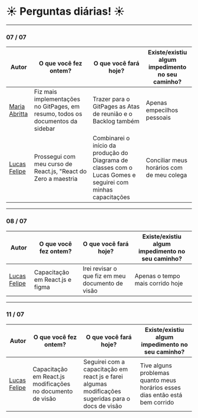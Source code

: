 # ☀️ Perguntas diárias! ☀️

-----------------------------------------------------------------------------------------------------------

<p align="center"> 
 <h3 align="left"> 
     07 / 07
 </h1>
</p>

|  Autor | O que você fez ontem? | O que você fará hoje? | Existe/existiu algum impedimento no seu caminho? |
|--|--|--|--|
| [Maria Abritta](https://github.com/MariaAbritta) | Fiz mais implementações no GitPages, em resumo, todos os documentos da sidebar | Trazer para o GitPages as Atas de reunião e o Backlog também | Apenas empecilhos pessoais |
| [Lucas Felipe](https://github.com/lucasfs1007) | Prossegui com meu curso de React.js, "React do Zero a maestria | Combinarei o início da produção do Diagrama de classes com o Lucas Gomes e seguirei com minhas capacitações | Conciliar meus horários com de meu colega |

-----------------------------------------------------------------------------------------------------------
<p align="center"> 
 <h3 align="left"> 
     08 / 07
 </h1>
</p>

|  Autor | O que você fez ontem? | O que você fará hoje? | Existe/existiu algum impedimento no seu caminho? |
|--|--|--|--|
| [Lucas Felipe](https://github.com/lucasfs1007) | Capacitação em React.js e figma  | Irei revisar o que fiz em meu documento de visão | Apenas o tempo mais corrido hoje |
-----------------------------------------------------------------------------------------------------------
<p align="center"> 
 <h3 align="left"> 
     11 / 07
 </h1>
</p>

|  Autor | O que você fez ontem? | O que você fará hoje? | Existe/existiu algum impedimento no seu caminho? |
|--|--|--|--|
| [Lucas Felipe](https://github.com/lucasfs1007) | Capacitação em React.js modificações no documento de visão | Seguirei com a capacitação em react js e farei algumas modificações sugeridas para o docs de visão | Tive alguns problemas quanto meus horários esses dias então está bem corrido
